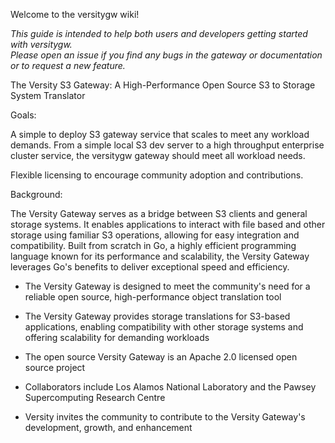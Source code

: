 Welcome to the versitygw wiki!

_This guide is intended to help both users and developers getting started with versitygw.<br>Please open an issue if you find any bugs in the gateway or documentation or to request a new feature._

The Versity S3 Gateway: A High-Performance Open Source S3 to Storage System Translator

Goals:

A simple to deploy S3 gateway service that scales to meet any workload demands. From a simple local S3 dev server to a high throughput enterprise cluster service, the versitygw gateway should meet all workload needs.

Flexible licensing to encourage community adoption and contributions.

Background:

The Versity Gateway serves as a bridge between S3 clients and general storage systems. It enables applications to interact with file based and other storage using familiar S3 operations, allowing for easy integration and compatibility. Built from scratch in Go, a highly efficient programming language known for its performance and scalability, the Versity Gateway leverages Go's benefits to deliver exceptional speed and efficiency.

* The Versity Gateway is designed to meet the community's need for a reliable open source, high-performance object translation tool

* The Versity Gateway provides storage translations for S3-based applications, enabling compatibility with other storage systems and offering scalability for demanding workloads

* The open source Versity Gateway is an Apache 2.0 licensed open source project

* Collaborators include Los Alamos National Laboratory and the Pawsey Supercomputing Research Centre

* Versity invites the community to contribute to the Versity Gateway's development, growth, and enhancement